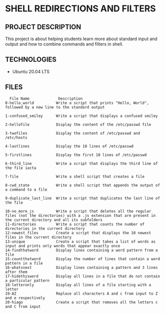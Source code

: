 # SHELL REDIRECTIONS AND FILTERS

## PROJECT DESCRIPTION
   
   This project is about helping students learn more about standard input and output
   and how to combine commands and filters in shell.

## TECHNOLOGIES 
 
   - Ubuntu 20.04 LTS
   

## FILES


      File Name             Description
    0-hello_world          Write a script that prints "Hello, World", followed by a new line to the standard output

    1-confused_smiley      Write a script that displays a confused smiley

    2-hellofile            Display the content of the /etc/passwd file

    3-twofiles             Display the content of /etc/passwd and /etc/hosts

    4-lastlines            Display the 10 lines of /etc/passwd

    5-firstlines           Display the first 10 lines of /etc/passwd

    6-third_line           Write a script that displays the third line of the file iacta
 
    7-file                 Write a shell script that creates a file

    8-cwd_state            Write a shell script that appends the output of a command to a file

    9-duplicate_last_line  Write a script that duplicates the last line of the file
 
    10-no_more_js          Write a script that deletes all the regular files (not the directories) with a .js extension that are present in the current directory and all its subfolders
    11-directories         Write a script that counts the number of directories in the current directory
    12-newest_files        Create a script that displays the 10 newest files in the current directory
    13-unique              Create a script that takes a list of words as input and prints only words that appear exactly once
    14-findthatword        Display lines containing a word pattern from a file
    15-countthatword       Display the number of lines that contain a word pattern in a file
    16-whatsnext           Display lines containing a pattern and 3 lines after them 
    17-hidethisword        Display all lines in a file that do not contain a particular pattern
    18-letteronly          Display all lines of a file starting with a letter
    19-AZ                  Replace all characters A and c from input to Z and e respectively
    20-hiago               Create a script that removes all the letters c and C from input

